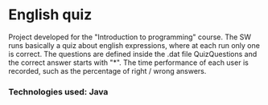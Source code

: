 # English quiz

Project developed for the "Introduction to programming" course.
The SW runs basically a quiz about english expressions, where at each run only one
is correct.
The questions are defined inside the .dat file QuizQuestions and the
correct answer starts with "*".
The time performance of each user is recorded, such as the percentage of right / wrong answers.

### Technologies used: Java
